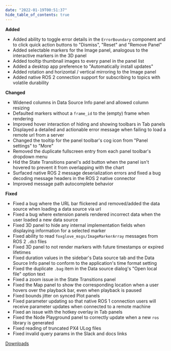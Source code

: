 ```yaml
---
date: "2022-01-19T00:51:37"
hide_table_of_contents: true
---
```

**Added**
- Added ability to toggle error details in the `ErrorBoundary` component and to click quick action buttons to "Dismiss", "Reset" and "Remove Panel"
- Added selectable markers for the Image panel, analogous to the interactive markers in the 3D panel
- Added tooltip thumbnail images to every panel in the panel list
- Added a desktop app preference to "Automatically install updates"
- Added rotation and horizontal / vertical mirroring to the Image panel
- Added native ROS 2 connection support for subscribing to topics with volatile durability

**Changed**
- Widened columns in Data Source Info panel and allowed column resizing
- Defaulted markers without a `frame_id` to the (empty) frame when rendering
- Improved hover interaction of hiding and showing toolbars in Tab panels
- Displayed a detailed and actionable error message when failing to load a remote url from a server
- Changed the tooltip for the panel toolbar's cog icon from "Panel settings" to "More"
- Removed the duplicate fullscreen entry from each panel toolbar's dropdown menu 
- Hid the State Transitions panel's add button when the panel isn't hovered to prevent it from overlapping with the chart
- Surfaced native ROS 2 message deserialization errors and fixed a bug decoding message headers in the ROS 2 native connector
- Improved message path autocomplete behavior

**Fixed**
- Fixed a bug where the URL bar flickered and removed/added the data source when loading a data source via url
- Fixed a bug where extension panels rendered incorrect data when the user loaded a new data source
- Fixed 3D panel to hide any internal implementation fields when displaying information for a selected marker
- Fixed ability to read `foxglove_msgs/ImageMarkerArray` messages from ROS 2 `.db3` files
- Fixed 3D panel to not render markers with future timestamps or expired lifetimes
- Fixed duration values in the sidebar's Data source tab and the Data Source Info panel to conform to the application's time format setting
- Fixed the duplicate `.bag` item in the Data source dialog's "Open local file" option text
- Fixed a zoom issue in the State Transitions panel
- Fixed the Map panel to show the corresponding location when a user hovers over the playback bar, even when playback is paused
- Fixed bounds jitter on synced Plot panels
- Fixed parameter updating so that native ROS 1 connection users will receive parameter updates when connected to a remote machine
- Fixed an issue with the hotkey overlay in Tab panels
- Fixed the Node Playground panel to correctly update when a new `ros` library is generated
- Fixed reading of truncated PX4 ULog files
- Fixed invalid query params in the Slack and docs links

[Downloads](https://github.com/foxglove/studio/releases/tag/v0.27.0)
